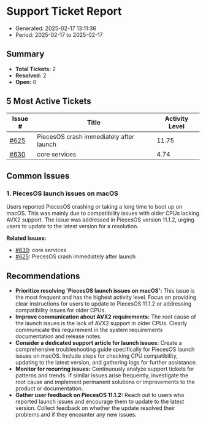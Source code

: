 # Support Ticket Report
- Generated: 2025-02-17 13:11:36
- Period: 2025-02-17 to 2025-02-17

## Summary
- **Total Tickets:** 2
- **Resolved:** 2
- **Open:** 0

## 5 Most Active Tickets
| Issue # | Title | Activity Level |
|---------|-------|----------------|
| [#625](https://github.com/pieces-app/support/issues/625) | PiecesOS crash immediately after launch | 11.75 |
| [#630](https://github.com/pieces-app/support/issues/630) | core services | 4.74 |

## Common Issues
### 1. PiecesOS launch issues on macOS
Users reported PiecesOS crashing or taking a long time to boot up on macOS. This was mainly due to compatibility issues with older CPUs lacking AVX2 support. The issue was addressed in PiecesOS version 11.1.2, urging users to update to the latest version for a resolution.

**Related Issues:**
- [#630](https://github.com/pieces-app/support/issues/630): core services
- [#625](https://github.com/pieces-app/support/issues/625): PiecesOS crash immediately after launch


## Recommendations
- **Prioritize resolving 'PiecesOS launch issues on macOS':** This issue is the most frequent and has the highest activity level. Focus on providing clear instructions for users to update to PiecesOS 11.1.2 or addressing compatibility issues for older CPUs.
- **Improve communication about AVX2 requirements:** The root cause of the launch issues is the lack of AVX2 support in older CPUs. Clearly communicate this requirement in the system requirements documentation and release notes.
- **Consider a dedicated support article for launch issues:** Create a comprehensive troubleshooting guide specifically for PiecesOS launch issues on macOS. Include steps for checking CPU compatibility, updating to the latest version, and gathering logs for further assistance.
- **Monitor for recurring issues:** Continuously analyze support tickets for patterns and trends. If similar issues arise frequently, investigate the root cause and implement permanent solutions or improvements to the product or documentation.
- **Gather user feedback on PiecesOS 11.1.2:** Reach out to users who reported launch issues and encourage them to update to the latest version. Collect feedback on whether the update resolved their problems and if they encounter any new issues.
